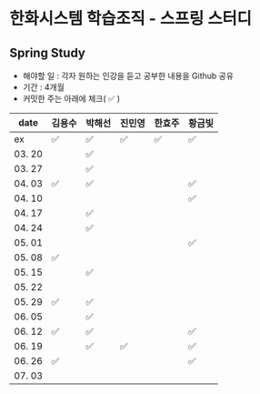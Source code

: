 # 한화시스템 학습조직 - 스프링 스터디

## Spring Study
 - 해야할 일 : 각자 원하는 인강을 듣고 공부한 내용을 Github 공유
 - 기간 : 4개월
 - 커밋한 주는 아래에 체크( ✅ )
 
 | date   | 김용수 | 박해선 | 진민영 | 한효주 | 황금빛 |
| ------ |  ----- | ---- | ---- | ---- | ---- |
| ex |  ✅ | ✅ | ✅ | ✅ | ✅ |
| 03. 20 |   |✅  |  |  |  |
| 03. 27 |   |✅  |  |  |  |
| 04. 03 | ✅  |✅  |  |  |  ✅|
| 04. 10 |   |  |  |  |  ✅|
| 04. 17 |   |✅|  |  |  |
| 04. 24 |   |✅|  |  |  |
| 05. 01 |   |  |  |  |  ✅|
| 05. 08 | ✅  |  |  |  |  |
| 05. 15 |   |✅|  |  |  |
| 05. 22 |   |  |  |  |  |
| 05. 29 | ✅  |✅|  |  |  |
| 06. 05 |   |✅|  |  |  |
| 06. 12 | ✅  |✅|  |  | ✅ |
| 06. 19 |   |✅| ✅ |  |  ✅|
| 06. 26 | ✅  |  |  |  | ✅ |
| 07. 03 |   |  |  |  |  |
